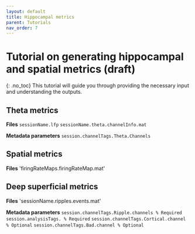 ```yaml
---
layout: default
title: Hippocampal metrics
parent: Tutorials
nav_order: 7
---
```

# Tutorial on generating hippocampal and spatial metrics (draft)
{: .no_toc}
This tutorial will guide you through providing the necessary input and understanding the outputs.

## Theta metrics
**Files**
`sessionName.lfp`
`sessionName.theta.channelInfo.mat`

**Metadata parameters**
`session.channelTags.Theta.Channels`

## Spatial metrics
**Files**
'firingRateMaps.firingRateMap.mat'

## Deep superficial metrics
**Files**
'sessionName.ripples.events.mat'

**Metadata parameters**
`session.channelTags.Ripple.channels % Required` 
`session.analysisTags. % Required`
`session.channelTags.Cortical.channel % Optional`
`session.channelTags.Bad.channel % Optional`
